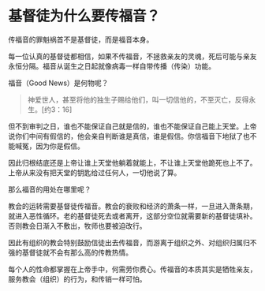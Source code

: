# 基督徒为什么要传福音？

传福音的罪魁祸首不是基督徒，而是福音本身。

每一位认真的基督徒都相信，如果不传福音，不拯救亲友的灵魂，死后可能与亲友永恒分隔。福音从诞生之日起就像病毒一样自带传播（传染）功能。

福音（Good News）是何物呢？

> 神爱世人，甚至将他的独生子赐给他们，叫一切信他的，不至灭亡，反得永生。[约3：16]

但不到审判之日，谁也不能保证自己就是信的，谁也不能保证自己能上天堂。上帝说你们中间有假信的，他会亲自判断谁是真信，谁是假信。你信福音下地狱了也不能喊冤，因为你是假信。

因此归根结底还是上帝让谁上天堂他躺着就能上，不让谁上天堂他跪死也上不了。上帝从来没有把天堂的钥匙给过任何人，一切他说了算。

那么福音的用处在哪里呢？

教会的运转需要基督徒传福音。教会的衰败和经济的萧条一样，一旦进入萧条期，就进入恶性循环。老的基督徒死去或者离开，这部分空位就需要新的基督徒填补。否则教会日渐入不敷出，牧师也要被迫改行。

因此有组织的教会特别鼓励信徒出去传福音，而游离于组织之外、对组织归属归不强的基督徒就不会有那么高的传教热情。

每个人的性命都掌握在上帝手中，何需劳你费心。传福音的本质其实是牺牲亲友，服务教会（组织）的行为，和传销一样可怕。